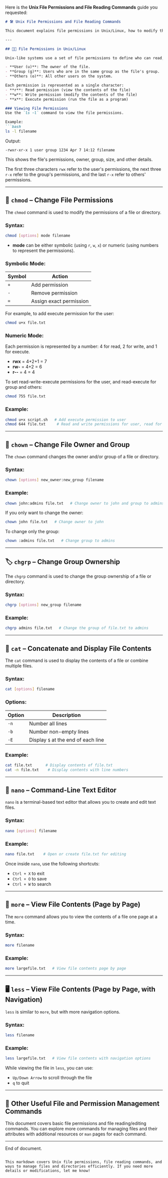 Here is the **Unix File Permissions and File Reading Commands** guide you requested:

```markdown
# 🛠️ Unix File Permissions and File Reading Commands

This document explains file permissions in Unix/Linux, how to modify them with commands like `chmod`, `chown`, `chgrp`, and others, as well as file reading commands such as `cat`, `nano`, etc.

---

## 🧑‍💻 File Permissions in Unix/Linux

Unix-like systems use a set of file permissions to define who can read, write, or execute a file. These permissions are typically assigned to three categories of users:

- **User (u)**: The owner of the file.
- **Group (g)**: Users who are in the same group as the file's group.
- **Others (o)**: All other users on the system.

Each permission is represented as a single character:
- **r**: Read permission (view the contents of the file)
- **w**: Write permission (modify the contents of the file)
- **x**: Execute permission (run the file as a program)

### Viewing File Permissions
Use the `ls -l` command to view the file permissions.

Example:
```bash
ls -l filename
```
Output:
```
-rwxr-xr-x 1 user group 1234 Apr 7 14:12 filename
```
This shows the file's permissions, owner, group, size, and other details.

The first three characters `rwx` refer to the user's permissions, the next three `r-x` refer to the group's permissions, and the last `r-x` refer to others' permissions.

---

## 🔑 `chmod` – Change File Permissions

The `chmod` command is used to modify the permissions of a file or directory.

### Syntax:
```bash
chmod [options] mode filename
```

- **mode** can be either symbolic (using `r`, `w`, `x`) or numeric (using numbers to represent the permissions).

### Symbolic Mode:
| Symbol | Action |
|--------|--------|
| `+`    | Add permission |
| `-`    | Remove permission |
| `=`    | Assign exact permission |

For example, to add execute permission for the user:
```bash
chmod u+x file.txt
```

### Numeric Mode:
Each permission is represented by a number: 4 for read, 2 for write, and 1 for execute.
- **rwx** = 4+2+1 = 7
- **rw-** = 4+2 = 6
- **r--** = 4 = 4

To set read-write-execute permissions for the user, and read-execute for group and others:
```bash
chmod 755 file.txt
```

### Example:
```bash
chmod u+x script.sh   # Add execute permission to user
chmod 644 file.txt     # Read and write permissions for user, read for group and others
```

---

## 👥 `chown` – Change File Owner and Group

The `chown` command changes the owner and/or group of a file or directory.

### Syntax:
```bash
chown [options] new_owner:new_group filename
```

### Example:
```bash
chown john:admins file.txt   # Change owner to john and group to admins
```

If you only want to change the owner:
```bash
chown john file.txt   # Change owner to john
```

To change only the group:
```bash
chown :admins file.txt   # Change group to admins
```

---

## 🏷️ `chgrp` – Change Group Ownership

The `chgrp` command is used to change the group ownership of a file or directory.

### Syntax:
```bash
chgrp [options] new_group filename
```

### Example:
```bash
chgrp admins file.txt   # Change the group of file.txt to admins
```

---

## 📑 `cat` – Concatenate and Display File Contents

The `cat` command is used to display the contents of a file or combine multiple files.

### Syntax:
```bash
cat [options] filename
```

### Options:
| Option | Description |
|--------|-------------|
| `-n`   | Number all lines |
| `-b`   | Number non-empty lines |
| `-E`   | Display `$` at the end of each line |

### Example:
```bash
cat file.txt      # Display contents of file.txt
cat -n file.txt    # Display contents with line numbers
```

---

## 📝 `nano` – Command-Line Text Editor

`nano` is a terminal-based text editor that allows you to create and edit text files.

### Syntax:
```bash
nano [options] filename
```

### Example:
```bash
nano file.txt    # Open or create file.txt for editing
```

Once inside `nano`, use the following shortcuts:
- `Ctrl + X` to exit
- `Ctrl + O` to save
- `Ctrl + W` to search

---

## 🔎 `more` – View File Contents (Page by Page)

The `more` command allows you to view the contents of a file one page at a time.

### Syntax:
```bash
more filename
```

### Example:
```bash
more largefile.txt   # View file contents page by page
```

---

## 🖥️ `less` – View File Contents (Page by Page, with Navigation)

`less` is similar to `more`, but with more navigation options.

### Syntax:
```bash
less filename
```

### Example:
```bash
less largefile.txt   # View file contents with navigation options
```

While viewing the file in `less`, you can use:
- `Up/Down Arrow` to scroll through the file
- `q` to quit

---

## 🧹 Other Useful File and Permission Management Commands

This document covers basic file permissions and file reading/editing commands. You can explore more commands for managing files and their attributes with additional resources or `man` pages for each command.

---

End of document.
```

This markdown covers Unix file permissions, file reading commands, and ways to manage files and directories efficiently. If you need more details or modifications, let me know!
